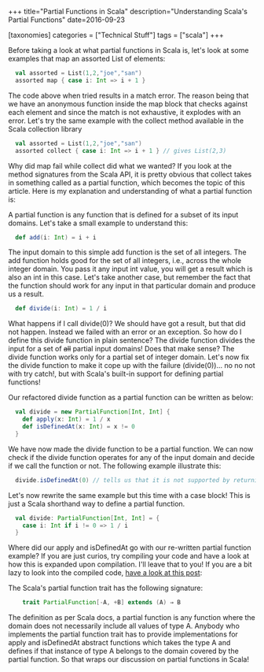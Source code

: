 +++
title="Partial Functions in Scala"
description="Understanding Scala's Partial Functions"
date=2016-09-23

[taxonomies]
categories = ["Technical Stuff"]
tags = ["scala"]
+++


Before taking a look at what partial functions in Scala is, let's look at some examples that map an assorted List of elements:

```scala
  val assorted = List(1,2,"joe","san")
  assorted map { case i: Int => i + 1 }
```

The code above when tried results in a match error. The reason being that we have an anonymous function inside the map block that checks against each 
element and since the match is not exhaustive, it explodes with an error. Let's try the same example with the collect method available in the Scala collection
library

```scala
  val assorted = List(1,2,"joe","san")
  assorted collect { case i: Int => i + 1 } // gives List(2,3)
```

Why did map fail while collect did what we wanted? If you look at the method signatures from the Scala API, it is pretty obvious that collect takes in 
something called as a partial function, which becomes the topic of this article. Here is my explanation and understanding of what a partial function is:

A partial function is any function that is defined for a subset of its input domains. Let's take a small example to understand this:

```scala
  def add(i: Int) = i + i
```

The input domain to this simple add function is the set of all integers. The add function holds good for the set of all integers, i.e., across the whole 
integer domain. You pass it any input int value, you will get a result which is also an int in this case. Let's take another case, but remember the fact 
that the function should work for any input in that particular domain and produce us a result.

```scala
  def divide(i: Int) = 1 / i
```

What happens if I call divide(0)? We should have got a result, but that did not happen. Instead we failed with an error or an exception. So how do I define 
this divide function in plain sentence? The divide function divides the input for a set of <strike>all</strike> partial input domains! Does that make sense? 
The divide function works only for a partial set of integer domain. Let's now fix the divide function to make it cope up with the failure (divide(0))... no no not 
with try catch!, but with Scala's built-in support for defining partial functions!

Our refactored divide function as a partial function can be written as below:

```scala
  val divide = new PartialFunction[Int, Int] {
    def apply(x: Int) = 1 / x
    def isDefinedAt(x: Int) = x != 0
  }
```

We have now made the divide function to be a partial function. We can now check if the divide function operates for any of the input domain and decide if we 
call the function or not. The following example illustrate this:

```scala
  divide.isDefinedAt(0) // tells us that it is not supported by returning false!
```

Let's now rewrite the same example but this time with a case block! This is just a Scala shorthand way to define a partial function.

```scala
  val divide: PartialFunction[Int, Int] = {
    case i: Int if i != 0 => 1 / i
  }
```

Where did our apply and isDefinedAt go with our re-written partial function example? If you are just curios, try compiling your code and have a look at 
how this is expanded upon compilation. I'll leave that to you! If you are a bit lazy to look into the 
compiled code, [have a look at this post](http://www.coderanch.com/t/639519/Scala/Scala-Partial-Functions-Short-form#2934391):

The Scala's partial function trait has the following signature:

```scala
    trait PartialFunction[-A, +B] extends (A) ⇒ B
```

The definition as per Scala docs, a partial function is any function where the domain does not necessarily include all values of type A. Anybody who 
implements the partial function trait has to provide implementations for apply and isDefinedAt abstract functions which takes the type A and defines if 
that instance of type A belongs to the domain covered by the partial function. So that wraps our discussion on partial functions in Scala!